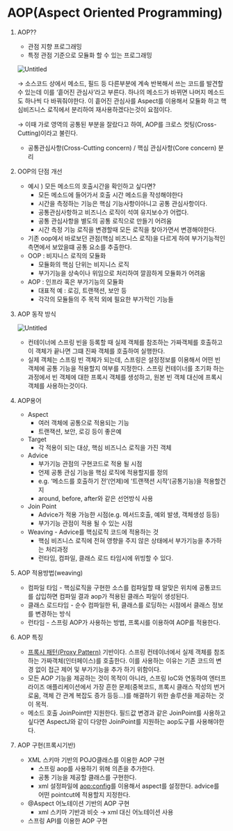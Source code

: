 # AOP(Aspect Oriented Programming)

1. AOP??
    - 관점 지향 프로그래밍
    - 특정 관점 기준으로 모듈화 할 수 있는 프로그래밍
    
    ![Untitled](AOP(Aspect%20Oriented%20Programming)%20d68fe90d92a64f56a104d8713bdf81c5/Untitled.png)
    
    → 소스코드 상에서 메소드, 필드 등 다른부분에 계속 반복해서 쓰는 코드를 발견할 수 있는데 이를 ‘흩어진 관심사’라고 부른다. 하나의 메소드가 바뀌면 나머지 메소드도 하나씩 다 바꿔줘야한다. 이 흩어진 관심사를 Aspect를 이용해서 모듈화 하고 핵심비즈니스 로직에서 분리하여 재사용하겠다는것이 요점이다.
    
    → 이때 가로 영역의 공통된 부분을 잘랐다고 하여, AOP를 크로스 컷팅(Cross-Cutting)이라고 불린다.
    
    - 공통관심사항(Cross-Cutting concern) / 핵심 관심사항(Core concern) 분리

1. OOP의 단점 개선
    - 예시 ) 모든 메소드의 호출시간을 확인하고 싶다면?
        - 모든 메소드에 들어가서 호출 시간 메소드을 작성해야한다
        - 시간을 측정하는 기능은 핵심 기능사항이아니고 공통 관심사항이다.
        - 공통관심사항하고 비즈니스 로직이 석여 유지보수가 어렵다.
        - 공통 관심사항을 별도의 공통 로직으로 만들기 어려움
        - 시간 측정 기능 로직을 변경할때 모든 로직을 찾아가면서 변경해야한다.
    - 기존 oop에서 바로보던 관점(핵심 비즈니스 로직)을 다르게 하여 부가기능적인 측면에서 보았을떄 공통 요소를 추출한다.
    - OOP : 비지니스 로직의 모듈화
        - 모듈화의 핵심 단위는 비지니스 로직
        - 부가기능을 상속이나 위임으로 처리하여 깔끔하게 모듈화가 어려움
    - AOP : 인프라 혹은 부가기능의 모듈화
        - 대표적 예 : 로깅, 트랜잭션, 보안 등
        - 각각의 모듈들의 주 목적 외에 필요한 부가적인 기능들
        
2. AOP 동작 방식
    
    ![Untitled](AOP(Aspect%20Oriented%20Programming)%20d68fe90d92a64f56a104d8713bdf81c5/Untitled%201.png)
    
    - 컨테이너에 스프링 빈을 등록할 때 실제 객체를 참조하는 가짜객체를 호출하고 이 객체가 끝나면 그떄 진짜 객체를 호출하여 실행한다.
    - 실제 객체는 스프링 빈 객체가 되는데, 스프링은 설정정보를 이용해서 어떤 빈 객체에 공통 기능을 적용할지 여부를 지정한다. 스프링 컨테이너를 초기화 하는 과정에서 빈 객체에 대한 프록시 객체를 생성하고, 원본 빈 객체 대신에 프록시 객체를 사용하는것이다.

1. AOP용어
    - Aspect
        - 여러 객체에 공통으로 적용되는 기능
        - 트랜잭션, 보안, 로깅 등이 좋은예
    - Target
        - 각 적용이 되는 대상, 핵심 비즈니스 로직을 가진 객체
    - Advice
        - 부가기능 관점의 구현코드로 적용 될 시점
        - 언제 공통 관심 기능을 핵심 로직에 적용할지를 정의
        - e.g. ‘메소드를 호출하기 전’(언제)에 ‘트랜잭션 시작’(공통기능)을 적용할건지
        - around, before, after와 같은 선언방식 사용
    - Join Point
        - Advice가 적용 가능한 시점(e.g. 메서드호출, 예외 발생, 객체생성 등등)
        - 부가기능 관점이 적용 될 수 있는 시점
    - Weaving - Advice를 핵심로직 코드에 적용하는 것
        - 핵심 비즈니스 로직에 전혀 영향을 주지 않은 상태에서 부가기능을 추가하는 처리과정
        - 런타임, 컴파일, 클래스 로드 타임시에 위빙할 수 있다.
    
2. AOP 적용방법(weaving)
    - 컴파일 타임 - 핵심로직을 구현한 소스를 컴파일할 때 알맞은 위치에 공통코드를 삽입하면 컴파일 결과  aop가 적용된 클래스 파일이 생성된다.
    - 클래스 로드타임 - 순수 컴파일한 뒤, 클래스를 로딩하는 시점에서 클래스 정보를 변경하는 방식
    - 런타임 - 스프링 AOP가 사용하는 방법, 프록시를 이용하여 AOP를 적용한다.

1. AOP 특징
    - [프록시 패턴(Proxy Pattern)](https://www.notion.so/Proxy-Pattern-ff1ccb55992d4b28b87ea1ff3f421b65) 기반이다. 스프링 컨테이너에서 실제 객체를 참조하는 가짜객체(인터페이스)를 호출한다. 이를 사용하는 이유는 기존 코드의 변경 없이 접근 제어 및 부가기능을 추가 하기 위함이다.
    - 모든 AOP 기능을 제공하는 것이 목적이 아니라, 스프링 IoC와 연동하여 엔터프라이즈 애플리케이션에서 가장 흔한 문제(중복코드, 프록시 클래스 작성의 번거로움, 객체 간 관계 복잡도 증가 등등…)를 해결하기 위한 솔루션을 제공하는 것이 목적.
    - 메소드 호출 JoinPoint만 지원한다. 필드값 변경과 같은 JoinPoint를 사용하고 싶다면 AspectJ와 같이 다양한 JoinPoint를 지원하는 aop도구를 사용해야한다.
    
2. AOP 구현(프록시기반)
    - XML 스키마 기반의 POJO클래스를 이용한 AOP 구현
        - 스프링 aop를 사용하기 위해 의존을 추가한다.
        - 공통 기능을 제공할 클래스를 구현한다.
        - xml 설정파일에 <aop:config>를 이용해서 aspect를 설정한다. advice를 어떤 pointcut에 적용할지 지정한다.
    - @Aspect 어노테이션 기반의 AOP 구현
        - xml 스키마 기반과 비슷 → xml 대신 어노테이션 사용
    - 스프링 API를 이용한 AOP 구현